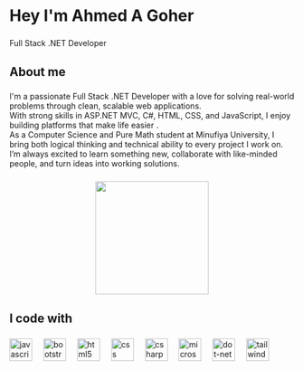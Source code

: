 <h1 align="left">Hey I'm Ahmed A Goher</h1>

###

<p align="left">Full Stack .NET Developer</p>

###

<h2 align="left">About me</h2>

###

<p align="left">I'm a passionate Full Stack .NET Developer with a love for solving real-world problems through clean, scalable web applications.<br>With strong skills in ASP.NET MVC, C#, HTML, CSS, and JavaScript, I enjoy building platforms that make life easier .<br>As a Computer Science and Pure Math student at Minufiya University, I bring both logical thinking and technical ability to every project I work on.<br>I’m always excited to learn something new, collaborate with like-minded people, and turn ideas into working solutions.</p>

###

<div align="center">
  <img height="200" src="https://media1.tenor.com/m/GOj9ZF_-ZOcAAAAC/cat.gif"  />
</div>

###

<h2 align="left">I code with</h2>

###

<div align="left">
  <img src="https://cdn.jsdelivr.net/gh/devicons/devicon/icons/javascript/javascript-original.svg" height="40" alt="javascript logo"  />
  <img width="12" />
  <img src="https://cdn.jsdelivr.net/gh/devicons/devicon/icons/bootstrap/bootstrap-original.svg" height="40" alt="bootstrap logo"  />
  <img width="12" />
  <img src="https://cdn.jsdelivr.net/gh/devicons/devicon/icons/html5/html5-original.svg" height="40" alt="html5 logo"  />
  <img width="12" />
  <img src="https://cdn.jsdelivr.net/gh/devicons/devicon/icons/css3/css3-original.svg" height="40" alt="css logo"  />
  <img width="12" />
  <img src="https://cdn.jsdelivr.net/gh/devicons/devicon/icons/csharp/csharp-original.svg" height="40" alt="csharp logo"  />
  <img width="12" />
  <img src="https://cdn.jsdelivr.net/gh/devicons/devicon/icons/microsoftsqlserver/microsoftsqlserver-plain.svg" height="40" alt="microsoftsqlserver logo"  />
  <img width="12" />
  <img src="https://skillicons.dev/icons?i=dotnet" height="40" alt="dot-net logo"  />
  <img width="12" />
  <img src="https://cdn.jsdelivr.net/gh/devicons/devicon/icons/tailwindcss/tailwindcss-original-wordmark.svg" height="40" alt="tailwindcss logo"  />
</div>

###
